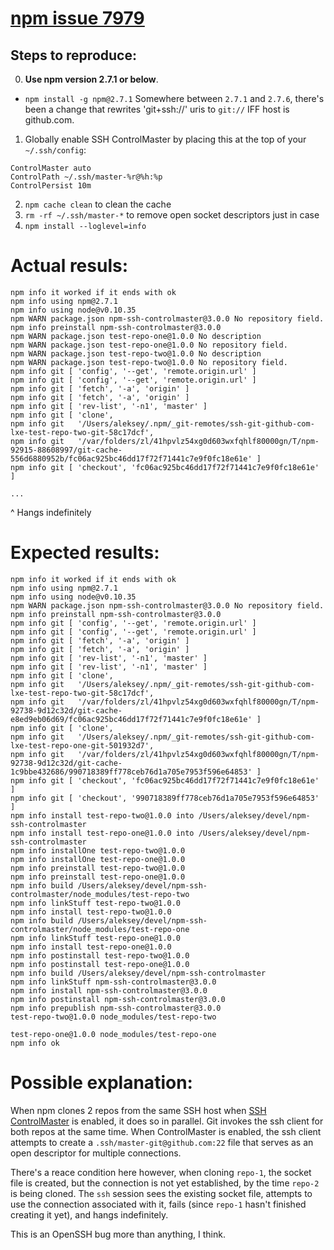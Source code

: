 # [npm issue 7979](https://github.com/npm/npm/issues/7979)

## Steps to reproduce:

0. **Use npm version 2.7.1 or below**.

 - `npm install -g npm@2.7.1` Somewhere between `2.7.1` and `2.7.6`, there's been a change that rewrites 'git+ssh://' uris to `git://` IFF host is github.com.

1. Globally enable SSH ControlMaster by placing this at the top of your `~/.ssh/config`:

  ```
  ControlMaster auto
  ControlPath ~/.ssh/master-%r@%h:%p
  ControlPersist 10m
  ```

2. `npm cache clean` to clean the cache
3. `rm -rf ~/.ssh/master-*` to remove open socket descriptors just in case
4. `npm install --loglevel=info`

# Actual resuls:

```
npm info it worked if it ends with ok
npm info using npm@2.7.1
npm info using node@v0.10.35
npm WARN package.json npm-ssh-controlmaster@3.0.0 No repository field.
npm info preinstall npm-ssh-controlmaster@3.0.0
npm WARN package.json test-repo-one@1.0.0 No description
npm WARN package.json test-repo-one@1.0.0 No repository field.
npm WARN package.json test-repo-two@1.0.0 No description
npm WARN package.json test-repo-two@1.0.0 No repository field.
npm info git [ 'config', '--get', 'remote.origin.url' ]
npm info git [ 'config', '--get', 'remote.origin.url' ]
npm info git [ 'fetch', '-a', 'origin' ]
npm info git [ 'fetch', '-a', 'origin' ]
npm info git [ 'rev-list', '-n1', 'master' ]
npm info git [ 'clone',
npm info git   '/Users/aleksey/.npm/_git-remotes/ssh-git-github-com-lxe-test-repo-two-git-58c17dcf',
npm info git   '/var/folders/zl/41hpvlz54xg0d603wxfqhlf80000gn/T/npm-92915-88608997/git-cache-556d6880952b/fc06ac925bc46dd17f72f71441c7e9f0fc18e61e' ]
npm info git [ 'checkout', 'fc06ac925bc46dd17f72f71441c7e9f0fc18e61e' ]

...
```

^ Hangs indefinitely

# Expected results:

```
npm info it worked if it ends with ok
npm info using npm@2.7.1
npm info using node@v0.10.35
npm WARN package.json npm-ssh-controlmaster@3.0.0 No repository field.
npm info preinstall npm-ssh-controlmaster@3.0.0
npm info git [ 'config', '--get', 'remote.origin.url' ]
npm info git [ 'config', '--get', 'remote.origin.url' ]
npm info git [ 'fetch', '-a', 'origin' ]
npm info git [ 'fetch', '-a', 'origin' ]
npm info git [ 'rev-list', '-n1', 'master' ]
npm info git [ 'rev-list', '-n1', 'master' ]
npm info git [ 'clone',
npm info git   '/Users/aleksey/.npm/_git-remotes/ssh-git-github-com-lxe-test-repo-two-git-58c17dcf',
npm info git   '/var/folders/zl/41hpvlz54xg0d603wxfqhlf80000gn/T/npm-92738-9d12c32d/git-cache-e8ed9eb06d69/fc06ac925bc46dd17f72f71441c7e9f0fc18e61e' ]
npm info git [ 'clone',
npm info git   '/Users/aleksey/.npm/_git-remotes/ssh-git-github-com-lxe-test-repo-one-git-501932d7',
npm info git   '/var/folders/zl/41hpvlz54xg0d603wxfqhlf80000gn/T/npm-92738-9d12c32d/git-cache-1c9bbe432686/990718389ff778ceb76d1a705e7953f596e64853' ]
npm info git [ 'checkout', 'fc06ac925bc46dd17f72f71441c7e9f0fc18e61e' ]
npm info git [ 'checkout', '990718389ff778ceb76d1a705e7953f596e64853' ]
npm info install test-repo-two@1.0.0 into /Users/aleksey/devel/npm-ssh-controlmaster
npm info install test-repo-one@1.0.0 into /Users/aleksey/devel/npm-ssh-controlmaster
npm info installOne test-repo-two@1.0.0
npm info installOne test-repo-one@1.0.0
npm info preinstall test-repo-two@1.0.0
npm info preinstall test-repo-one@1.0.0
npm info build /Users/aleksey/devel/npm-ssh-controlmaster/node_modules/test-repo-two
npm info linkStuff test-repo-two@1.0.0
npm info install test-repo-two@1.0.0
npm info build /Users/aleksey/devel/npm-ssh-controlmaster/node_modules/test-repo-one
npm info linkStuff test-repo-one@1.0.0
npm info install test-repo-one@1.0.0
npm info postinstall test-repo-two@1.0.0
npm info postinstall test-repo-one@1.0.0
npm info build /Users/aleksey/devel/npm-ssh-controlmaster
npm info linkStuff npm-ssh-controlmaster@3.0.0
npm info install npm-ssh-controlmaster@3.0.0
npm info postinstall npm-ssh-controlmaster@3.0.0
npm info prepublish npm-ssh-controlmaster@3.0.0
test-repo-two@1.0.0 node_modules/test-repo-two

test-repo-one@1.0.0 node_modules/test-repo-one
npm info ok
```

# Possible explanation:

When npm clones 2 repos from the same SSH host when [SSH ControlMaster](http://en.wikibooks.org/wiki/OpenSSH/Cookbook/Multiplexing) is enabled, it does so in parallel. Git invokes the ssh client for both repos at the same time. When ControlMaster is enabled, the ssh client attempts to create a `.ssh/master-git@github.com:22` file that serves as an open descriptor for multiple connections.

There's a reace condition here however, when cloning `repo-1`, the socket file is created, but the connection is not yet established, by the time `repo-2` is being cloned. The `ssh` session sees the existing socket file, attempts to use the connection associated with it, fails (since `repo-1` hasn't finished creating it yet), and hangs indefinitely.

This is an OpenSSH bug more than anything, I think.



